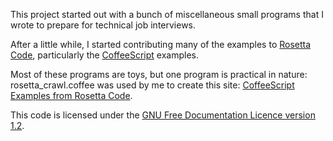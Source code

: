 This project started out with a bunch of miscellaneous small programs that I wrote
to prepare for technical job interviews.

After a little while, I started contributing many of the examples to <a href="http://rosettacode.org">Rosetta Code</a>,
particularly the <a href="http://coffeescript.org">CoffeeScript</a> examples.

Most of these programs are toys, but one program is practical in nature: rosetta_crawl.coffee was used
by me to create this site: <a href="http://shpaml.webfactional.com/misc/RosettaCoffee/code.htm">CoffeeScript Examples from
Rosetta Code</a>.

This code is licensed under the <a href="http://www.gnu.org/licenses/fdl-1.2.html">GNU Free Documentation Licence version 1.2</a>.